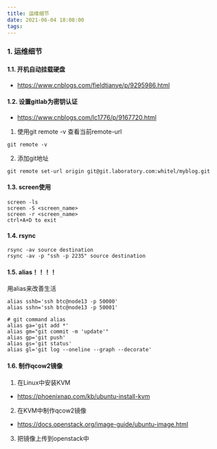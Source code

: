 ```yaml
---
title: 运维细节
date: 2021-06-04 18:08:00
tags:
---
```


### 1. 运维细节
#### 1.1. 开机自动挂载硬盘
+ https://www.cnblogs.com/fieldtianye/p/9295986.html

#### 1.2. 设置gitlab为密钥认证
+ https://www.cnblogs.com/lc1776/p/9167720.html
1. 使用git remote -v 查看当前remote-url
```
git remote -v
```

2. 添加git地址
```
git remote set-url origin git@git.laboratory.com:whitel/myblog.git
```

#### 1.3. screen使用
```
screen -ls
screen -S <screen_name>
screen -r <screen_name>
ctrl+A+D to exit
```

#### 1.4. rsync
```
rsync -av source destination
rsync -av -p "ssh -p 2235" source destination
```

#### 1.5. alias！！！！
用alias来改善生活
```
alias sshb='ssh btc@node13 -p 50000'
alias sshn='ssh btc@node13 -p 50001'

# git command alias
alias ga='git add *'
alias gm="git commit -m 'update'"
alias gp='git push'
alias gs='git status'
alias gl='git log --oneline --graph --decorate'
```

#### 1.6. 制作qcow2镜像

1. 在Linux中安装KVM
+ https://phoenixnap.com/kb/ubuntu-install-kvm

2. 在KVM中制作qcow2镜像
+ https://docs.openstack.org/image-guide/ubuntu-image.html

3. 把镜像上传到openstack中

